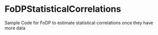 # FoDPStatisticalCorrelations
Sample Code for FoDP to estimate statistical correlations once they have more data
